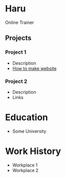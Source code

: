 # Haru
Online Trainer

## Projects
### Project 1 
- Description
- [How to make website](https://www.youtube.com/watch?v=RdZqWiYCQsg)

### Project 2 
- Description
- Links

# Education
- Some University

# Work History
- Workplace 1
- Workplace 2
